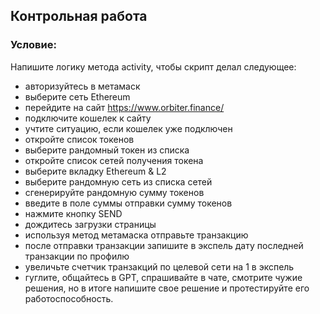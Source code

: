 ## Контрольная работа
### Условие:

Напишите логику метода activity, чтобы скрипт делал следующее: 
- авторизуйтесь в метамаск
- выберите сеть Ethereum
- перейдите на сайт https://www.orbiter.finance/
- подключите кошелек к сайту
- учтите ситуацию, если кошелек уже подключен
- откройте список токенов
- выберите рандомный токен из списка
- откройте список сетей получения токена
- выберите вкладку  Ethereum & L2 
- выберите рандомную сеть из списка сетей
- сгенерируйте рандомную сумму токенов
- введите в поле суммы отправки сумму токенов
- нажмите кнопку SEND
- дождитесь загрузки страницы
- используя метод метамаска отправьте транзакцию
- после отправки транзакции запишите в экспель дату последней транзакции по профилю
- увеличьте счетчик транзакций по целевой сети на 1 в экспель
- гуглите, общайтесь в GPT, спрашивайте в чате, смотрите чужие решения, но 
  в итоге напишите свое решение и протестируйте его работоспособность.